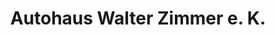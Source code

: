 ---
title: "Autohaus Walter Zimmer e. K."
url: /schiffweiler/autohaus-walter-zimmer-e-k/
shop: Autohaus
---